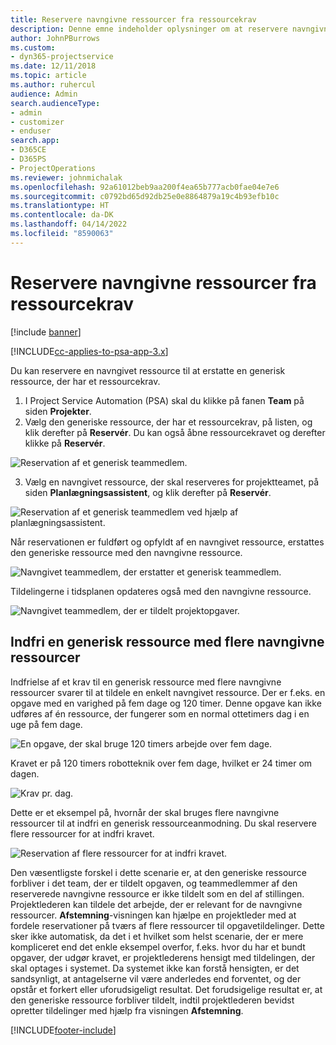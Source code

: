 ```yaml
---
title: Reservere navngivne ressourcer fra ressourcekrav
description: Denne emne indeholder oplysninger om at reservere navngivne ressourcer til et generisk ressourcekrav.
author: JohnPBurrows
ms.custom:
- dyn365-projectservice
ms.date: 12/11/2018
ms.topic: article
ms.author: ruhercul
audience: Admin
search.audienceType:
- admin
- customizer
- enduser
search.app:
- D365CE
- D365PS
- ProjectOperations
ms.reviewer: johnmichalak
ms.openlocfilehash: 92a61012beb9aa200f4ea65b777acb0fae04e7e6
ms.sourcegitcommit: c0792bd65d92db25e0e8864879a19c4b93efb10c
ms.translationtype: HT
ms.contentlocale: da-DK
ms.lasthandoff: 04/14/2022
ms.locfileid: "8590063"
---
```

# <a name="book-named-resources-from-resource-requirements"></a>Reservere navngivne ressourcer fra ressourcekrav

[!include [banner](../includes/psa-now-project-operations.md)]

[!INCLUDE[cc-applies-to-psa-app-3.x](../includes/cc-applies-to-psa-app-3x.md)]

Du kan reservere en navngivet ressource til at erstatte en generisk ressource, der har et ressourcekrav.

1. I Project Service Automation (PSA) skal du klikke på fanen **Team** på siden **Projekter**.
2. Vælg den generiske ressource, der har et ressourcekrav, på listen, og klik derefter på **Reservér**. Du kan også åbne ressourcekravet og derefter klikke på **Reservér**.


![Reservation af et generisk teammedlem.](media/RM-how-to-14.png)


3. Vælg en navngivet ressource, der skal reserveres for projektteamet, på siden **Planlægningsassistent**, og klik derefter på **Reservér**.

![Reservation af et generisk teammedlem ved hjælp af planlægningsassistent.](media/RM-how-to-15.png)

Når reservationen er fuldført og opfyldt af en navngivet ressource, erstattes den generiske ressource med den navngivne ressource.

![Navngivet teammedlem, der erstatter et generisk teammedlem.](media/RM-how-to-16.png)

Tildelingerne i tidsplanen opdateres også med den navngivne ressource.

![Navngivet teammedlem, der er tildelt projektopgaver.](media/RM-how-to-17.png)

## <a name="fulfill-a-generic-resource-with-multiple-named-resources"></a>Indfri en generisk ressource med flere navngivne ressourcer
Indfrielse af et krav til en generisk ressource med flere navngivne ressourcer svarer til at tildele en enkelt navngivet ressource. Der er f.eks. en opgave med en varighed på fem dage og 120 timer. Denne opgave kan ikke udføres af én ressource, der fungerer som en normal ottetimers dag i en uge på fem dage. 

![En opgave, der skal bruge 120 timers arbejde over fem dage.](media/RM-how-to-21.png)

Kravet er på 120 timers robotteknik over fem dage, hvilket er 24 timer om dagen.

![Krav pr. dag.](media/RM-how-to-22.png)

Dette er et eksempel på, hvornår der skal bruges flere navngivne ressourcer til at indfri en generisk ressourceanmodning. Du skal reservere flere ressourcer for at indfri kravet.

![Reservation af flere ressourcer for at indfri kravet.](media/RM-how-to-23.png)

Den væsentligste forskel i dette scenarie er, at den generiske ressource forbliver i det team, der er tildelt opgaven, og teammedlemmer af den reserverede navngivne ressource er ikke tildelt som en del af stillingen. Projektlederen kan tildele det arbejde, der er relevant for de navngivne ressourcer. **Afstemning**-visningen kan hjælpe en projektleder med at fordele reservationer på tværs af flere ressourcer til opgavetildelinger. Dette sker ikke automatisk, da det i et hvilket som helst scenarie, der er mere kompliceret end det enkle eksempel overfor, f.eks. hvor du har et bundt opgaver, der udgør kravet, er projektlederens hensigt med tildelingen, der skal optages i systemet. Da systemet ikke kan forstå hensigten, er det sandsynligt, at antagelserne vil være anderledes end forventet, og der opstår et forkert eller uforudsigeligt resultat. Det forudsigelige resultat er, at den generiske ressource forbliver tildelt, indtil projektlederen bevidst opretter tildelinger med hjælp fra visningen **Afstemning**.




[!INCLUDE[footer-include](../includes/footer-banner.md)]
